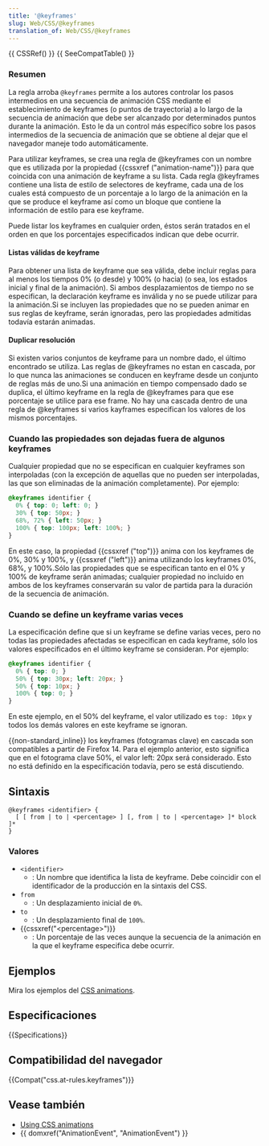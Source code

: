 ```yaml
---
title: '@keyframes'
slug: Web/CSS/@keyframes
translation_of: Web/CSS/@keyframes
---
```


{{ CSSRef() }} {{ SeeCompatTable() }}

### Resumen

La regla arroba `@keyframes` permite a los autores controlar los pasos intermedios en una secuencia de animación CSS mediante el establecimiento de keyframes (o puntos de trayectoria) a lo largo de la secuencia de animación que debe ser alcanzado por determinados puntos durante la animación. Esto le da un control más específico sobre los pasos intermedios de la secuencia de animación que se obtiene al dejar que el navegador maneje todo automáticamente.

Para utilizar keyframes, se crea una regla de @keyframes con un nombre que es utilizada por la propiedad {{cssxref ("animation-name")}} para que coincida con una animación de keyframe a su lista. Cada regla @keyframes contiene una lista de estilo de selectores de keyframe, cada una de los cuales está compuesto de un porcentaje a lo largo de la animación en la que se produce el keyframe así como un bloque que contiene la información de estilo para ese keyframe.

Puede listar los keyframes en cualquier orden, éstos serán tratados en el orden en que los porcentajes especificados indican que debe ocurrir.

#### Listas válidas de keyframe

Para obtener una lista de keyframe que sea válida, debe incluir reglas para al menos los tiempos 0% (o desde) y 100% (o hacia) (o sea, los estados inicial y final de la animación). Si ambos desplazamientos de tiempo no se especifican, la declaración keyframe es inválida y no se puede utilizar para la animación.Si se incluyen las propiedades que no se pueden animar en sus reglas de keyframe, serán ignoradas, pero las propiedades admitidas todavía estarán animadas.

#### Duplicar resolución

Si existen varios conjuntos de keyframe para un nombre dado, el último encontrado se utiliza. Las reglas de @keyframes no estan en cascada, por lo que nunca las animaciones se conducen en keyframe desde un conjunto de reglas más de uno.Si una animación en tiempo compensado dado se duplica, el último keyframe en la regla de @keyframes para que ese porcentaje se utilice para ese frame. No hay una cascada dentro de una regla de @keyframes
si varios kayframes especifican los valores de los mismos porcentajes.

### Cuando las propiedades son dejadas fuera de algunos keyframes

Cualquier propiedad que no se especifican en cualquier keyframes son interpoladas (con la excepción de aquellas que no pueden ser interpoladas, las que son eliminadas de la animación completamente). Por ejemplo:

```css
@keyframes identifier {
  0% { top: 0; left: 0; }
  30% { top: 50px; }
  68%, 72% { left: 50px; }
  100% { top: 100px; left: 100%; }
}
```

En este caso, la propiedad {{cssxref ("top")}} anima con los keyframes de 0%, 30% y 100%, y {{cssxref ("left")}} anima utilizando los keyframes 0%, 68%, y 100%.Sólo las propiedades que se especifican tanto en el 0% y 100% de keyframe serán animadas; cualquier propiedad no incluido en ambos de los keyframes conservarán su valor de partida para la duración de la secuencia de animación.

### Cuando se define un keyframe varias veces

La especificación define que si un keyframe se define varias veces, pero no todas las propiedades afectadas se especifican en cada keyframe, sólo los valores especificados en el último keyframe se consideran. Por ejemplo:

```css
@keyframes identifier {
  0% { top: 0; }
  50% { top: 30px; left: 20px; }
  50% { top: 10px; }
  100% { top: 0; }
}
```

En este ejemplo, en el 50% del keyframe, el valor utilizado es `top: 10px` y todos los demás valores en este keyframe se ignoran.

{{non-standard_inline}} los keyframes (fotogramas clave) en cascada son compatibles a partir de Firefox 14. Para el ejemplo anterior, esto significa que en el fotograma clave 50%, el valor left: 20px será considerado. Esto no está definido en la especificación todavía, pero se está discutiendo.

## Sintaxis

```
@keyframes <identifier> {
  [ [ from | to | <percentage> ] [, from | to | <percentage> ]* block ]*
}
```

### Valores

- `<identifier>`
  - : Un nombre que identifica la lista de keyframe. Debe coincidir con el identificador de la producción en la sintaxis del CSS.
- `from`
  - : Un desplazamiento inicial de `0%`.
- `to`
  - : Un desplazamiento final de `100%`.
- {{cssxref("&lt;percentage&gt;")}}
  - : Un porcentaje de las veces aunque la secuencia de la animación en la que el keyframe especifica debe ocurrir.

## Ejemplos

Mira los ejemplos del [CSS animations](/en/CSS/CSS_animations).

## Especificaciones

{{Specifications}}

## Compatibilidad del navegador

{{Compat("css.at-rules.keyframes")}}

## Vease también

- [Using CSS animations](/es/docs/CSS/Using_CSS_animations)
- {{ domxref("AnimationEvent", "AnimationEvent") }}
